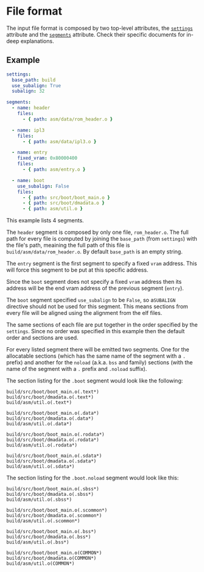 # File format

The input file format is composed by two top-level attributes, the
[`settings`](settings.md) attribute and the [`segments`](segments.md)
attribute. Check their specific documents for in-deep explanations.

## Example

```yaml
settings:
  base_path: build
  use_subalign: True
  subalign: 32

segments:
  - name: header
    files:
      - { path: asm/data/rom_header.o }

  - name: ipl3
    files:
      - { path: asm/data/ipl3.o }

  - name: entry
    fixed_vram: 0x80000400
    files:
      - { path: asm/entry.o }

  - name: boot
    use_subalign: False
    files:
      - { path: src/boot/boot_main.o }
      - { path: src/boot/dmadata.o }
      - { path: asm/util.o }
```

This example lists 4 segments.

The `header` segment is composed by only one file, `rom_header.o`. The full
path for every file is computed by joining the `base_path` (from `settings`)
with the file's path, meaining the full path of this file is
`build/asm/data/rom_header.o`. By default `base_path` is an empty string.

The `entry` segment is the first segment to specify a fixed `vram` address.
This will force this segment to be put at this specific address.

Since the `boot` segment does not specify a fixed `vram` address then its
address will be the end vram address of the previous segment (`entry`).

The `boot` segment specified `use_subalign` to be `False`, so a`SUBALIGN`
directive should not be used for this segment. This means sections from every
file will be aligned using the alignment from the elf files.

The same sections of each file are put together in the order specified by the
`settings`. Since no order was specified in this example then the default order
and sections are used.

For every listed segment there will be emitted two segments. One for the
allocatable sections (which has the same name of the segment with a `.` prefix)
and another for the `noload` (a.k.a. `bss` and family) sections (with the name
of the segment with a `.` prefix and `.noload` suffix).

The section listing for the `.boot` segment would look like the following:

```ld
build/src/boot/boot_main.o(.text*)
build/src/boot/dmadata.o(.text*)
build/asm/util.o(.text*)

build/src/boot/boot_main.o(.data*)
build/src/boot/dmadata.o(.data*)
build/asm/util.o(.data*)

build/src/boot/boot_main.o(.rodata*)
build/src/boot/dmadata.o(.rodata*)
build/asm/util.o(.rodata*)

build/src/boot/boot_main.o(.sdata*)
build/src/boot/dmadata.o(.sdata*)
build/asm/util.o(.sdata*)
```

The section listing for the `.boot.noload` segment would look like this:

```ld
build/src/boot/boot_main.o(.sbss*)
build/src/boot/dmadata.o(.sbss*)
build/asm/util.o(.sbss*)

build/src/boot/boot_main.o(.scommon*)
build/src/boot/dmadata.o(.scommon*)
build/asm/util.o(.scommon*)

build/src/boot/boot_main.o(.bss*)
build/src/boot/dmadata.o(.bss*)
build/asm/util.o(.bss*)

build/src/boot/boot_main.o(COMMON*)
build/src/boot/dmadata.o(COMMON*)
build/asm/util.o(COMMON*)
```
